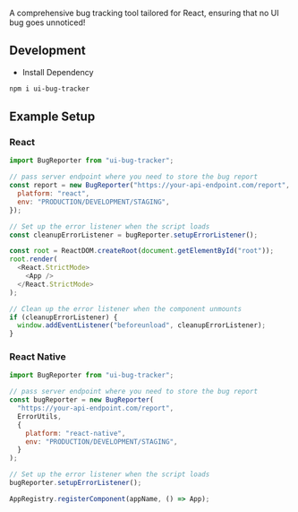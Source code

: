 A comprehensive bug tracking tool tailored for React, ensuring that no UI bug goes unnoticed!

## Development

- Install Dependency

```sh
npm i ui-bug-tracker
```

## Example Setup

### React

```javascript
import BugReporter from "ui-bug-tracker";

// pass server endpoint where you need to store the bug report
const report = new BugReporter("https://your-api-endpoint.com/report", window, {
  platform: "react",
  env: "PRODUCTION/DEVELOPMENT/STAGING",
});

// Set up the error listener when the script loads
const cleanupErrorListener = bugReporter.setupErrorListener();

const root = ReactDOM.createRoot(document.getElementById("root"));
root.render(
  <React.StrictMode>
    <App />
  </React.StrictMode>
);

// Clean up the error listener when the component unmounts
if (cleanupErrorListener) {
  window.addEventListener("beforeunload", cleanupErrorListener);
}
```

### React Native

```javascript
import BugReporter from "ui-bug-tracker";

// pass server endpoint where you need to store the bug report
const bugReporter = new BugReporter(
  "https://your-api-endpoint.com/report",
  ErrorUtils,
  {
    platform: "react-native",
    env: "PRODUCTION/DEVELOPMENT/STAGING",
  }
);

// Set up the error listener when the script loads
bugReporter.setupErrorListener();

AppRegistry.registerComponent(appName, () => App);
```

